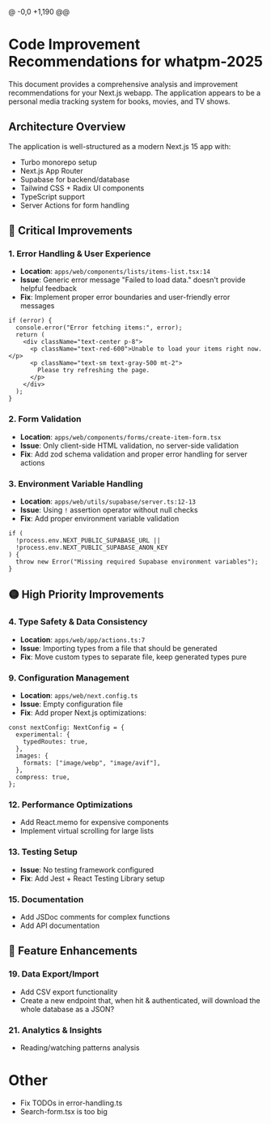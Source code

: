 @ -0,0 +1,190 @@

# Code Improvement Recommendations for whatpm-2025

This document provides a comprehensive analysis and improvement recommendations for your Next.js webapp. The application appears to be a personal media tracking system for books, movies, and TV shows.

## Architecture Overview

The application is well-structured as a modern Next.js 15 app with:

- Turbo monorepo setup
- Next.js App Router
- Supabase for backend/database
- Tailwind CSS + Radix UI components
- TypeScript support
- Server Actions for form handling

## 🔴 Critical Improvements

### 1. Error Handling & User Experience

- **Location**: `apps/web/components/lists/items-list.tsx:14`
- **Issue**: Generic error message "Failed to load data." doesn't provide helpful feedback
- **Fix**: Implement proper error boundaries and user-friendly error messages

```tsx
if (error) {
  console.error("Error fetching items:", error);
  return (
    <div className="text-center p-8">
      <p className="text-red-600">Unable to load your items right now.</p>
      <p className="text-sm text-gray-500 mt-2">
        Please try refreshing the page.
      </p>
    </div>
  );
}
```

### 2. Form Validation

- **Location**: `apps/web/components/forms/create-item-form.tsx`
- **Issue**: Only client-side HTML validation, no server-side validation
- **Fix**: Add zod schema validation and proper error handling for server actions

### 3. Environment Variable Handling

- **Location**: `apps/web/utils/supabase/server.ts:12-13`
- **Issue**: Using `!` assertion operator without null checks
- **Fix**: Add proper environment variable validation

```tsx
if (
  !process.env.NEXT_PUBLIC_SUPABASE_URL ||
  !process.env.NEXT_PUBLIC_SUPABASE_ANON_KEY
) {
  throw new Error("Missing required Supabase environment variables");
}
```

## 🟡 High Priority Improvements

### 4. Type Safety & Data Consistency

- **Location**: `apps/web/app/actions.ts:7`
- **Issue**: Importing types from a file that should be generated
- **Fix**: Move custom types to separate file, keep generated types pure

### 9. Configuration Management

- **Location**: `apps/web/next.config.ts`
- **Issue**: Empty configuration file
- **Fix**: Add proper Next.js optimizations:

```tsx
const nextConfig: NextConfig = {
  experimental: {
    typedRoutes: true,
  },
  images: {
    formats: ["image/webp", "image/avif"],
  },
  compress: true,
};
```

### 12. Performance Optimizations

- Add React.memo for expensive components
- Implement virtual scrolling for large lists

### 13. Testing Setup

- **Issue**: No testing framework configured
- **Fix**: Add Jest + React Testing Library setup

### 15. Documentation

- Add JSDoc comments for complex functions
- Add API documentation

## 🚀 Feature Enhancements

### 19. Data Export/Import

- Add CSV export functionality
- Create a new endpoint that, when hit & authenticated, will download the whole database as a JSON?

### 21. Analytics & Insights
- Reading/watching patterns analysis

# Other
- Fix TODOs in error-handling.ts
- Search-form.tsx is too big